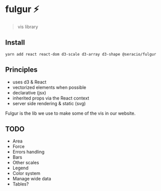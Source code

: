# fulgur ⚡️

> vis library

## Install

```
yarn add react react-dom d3-scale d3-array d3-shape @seracio/fulgur
```

## Principles

-   uses d3 & React
-   vectorized elements when possible
-   declarative (jsx)
-   inherited props via the React context
-   server side rendering & static (svg)

Fulgur is the lib we use to make some of the vis in our website.

## TODO

-   Area
-   Force
-   Errors handling
-   Bars
-   Other scales
-   Legend
-   Color system
-   Manage wide data
-   Tables?
